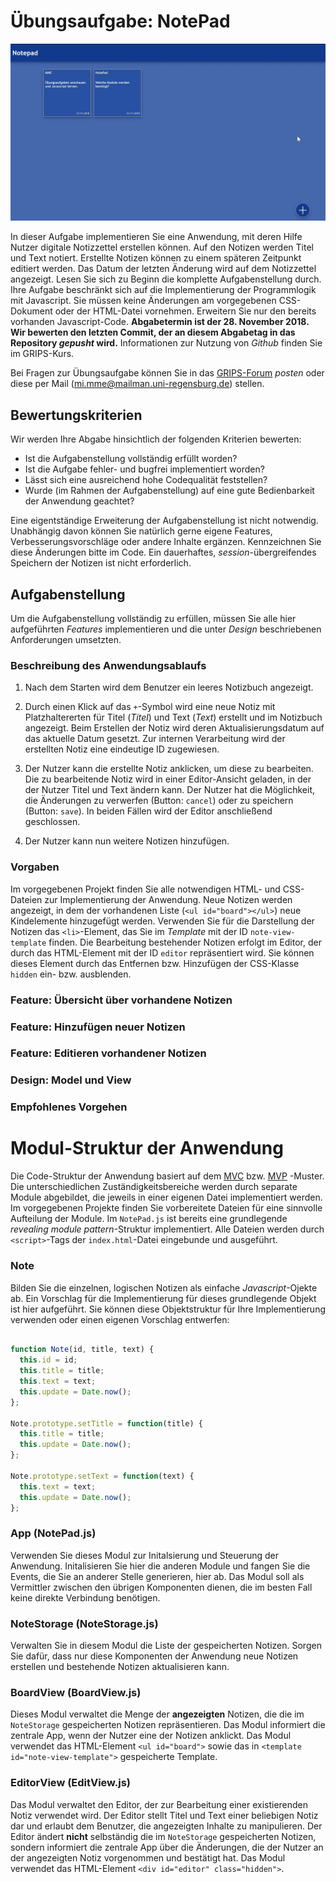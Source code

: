 # Übungsaufgabe: NotePad

![Screencast der finalen Anwendung](/docs/screencast.gif)

In dieser Aufgabe implementieren Sie eine Anwendung, mit deren Hilfe Nutzer digitale Notizzettel erstellen können. Auf den Notizen werden Titel und Text notiert. Erstellte Notizen können zu einem späteren Zeitpunkt editiert werden. Das Datum der letzten Änderung wird auf dem Notizzettel angezeigt. Lesen Sie sich zu Beginn die komplette Aufgabenstellung durch. Ihre Aufgabe beschränkt sich auf die Implementierung der Programmlogik mit Javascript. Sie müssen keine Änderungen am vorgegebenen CSS-Dokument oder der HTML-Datei vornehmen. Erweitern Sie nur den bereits vorhanden Javascript-Code. **Abgabetermin ist der 28. November 2018. Wir bewerten den letzten Commit, der an diesem Abgabetag in das Repository *gepusht* wird.** Informationen zur Nutzung von _Github_ finden Sie im GRIPS-Kurs. 

Bei Fragen zur Übungsaufgabe können Sie in das [GRIPS-Forum](https://elearning.uni-regensburg.de/mod/forum/view.php?id=1019010) *posten* oder diese per Mail (mi.mme@mailman.uni-regensburg.de) stellen.

## Bewertungskriterien

Wir werden Ihre Abgabe hinsichtlich der folgenden Kriterien bewerten:
* Ist die Aufgabenstellung vollständig erfüllt worden?
* Ist die Aufgabe fehler- und bugfrei implementiert worden?
* Lässt sich eine ausreichend hohe Codequalität feststellen?
* Wurde (im Rahmen der Aufgabenstellung) auf eine gute Bedienbarkeit der Anwendung geachtet?

Eine eigentständige Erweiterung der Aufgabenstellung ist nicht notwendig. Unabhängig davon können Sie natürlich gerne eigene Features, Verbesserungsvorschläge oder andere Inhalte ergänzen. Kennzeichnen Sie diese Änderungen bitte im Code. Ein dauerhaftes, *session*-übergreifendes Speichern der Notizen ist nicht erforderlich.

## Aufgabenstellung

Um die Aufgabenstellung vollständig zu erfüllen, müssen Sie alle hier aufgeführten *Features* implementieren und die unter *Design* beschriebenen Anforderungen umsetzten.

### Beschreibung des Anwendungsablaufs

1. Nach dem Starten wird dem Benutzer ein leeres Notizbuch angezeigt.

2. Durch einen Klick auf das `+`-Symbol wird eine neue Notiz mit Platzhaltererten für Titel (*Titel*) und Text (*Text*) erstellt und im Notizbuch angezeigt. Beim Erstellen der Notiz wird deren Aktualisierungsdatum auf das aktuelle Datum gesetzt. Zur internen Verarbeitung wird der erstellten Notiz eine eindeutige ID zugewiesen. 

3. Der Nutzer kann die erstellte Notiz anklicken, um diese zu bearbeiten. Die zu bearbeitende Notiz wird in einer Editor-Ansicht geladen, in der der Nutzer Titel und Text ändern kann. Der Nutzer hat die Möglichkeit, die Änderungen zu verwerfen (Button: `cancel`) oder zu speichern (Button: `save`). In beiden Fällen wird der Editor anschließend geschlossen.

4. Der Nutzer kann nun weitere Notizen hinzufügen.

### Vorgaben

Im vorgegebenen Projekt finden Sie alle notwendigen HTML- und CSS-Dateien zur Implementierung der Anwendung. Neue Notizen werden angezeigt, in dem der vorhandenen Liste (`<ul id="board"></ul>`) neue Kindelemente hinzugefügt werden. Verwenden Sie für die Darstellung der Notizen das `<li>`-Element, das Sie im *Template* mit der ID `note-view-template` finden. Die Bearbeitung bestehender Notizen erfolgt im Editor, der durch das HTML-Element mit der ID `editor` repräsentiert wird. Sie können dieses Element durch das Entfernen bzw. Hinzufügen der CSS-Klasse `hidden` ein- bzw. ausblenden.

### Feature: Übersicht über vorhandene Notizen

### Feature: Hinzufügen neuer Notizen

### Feature: Editieren vorhandener Notizen

### Design: Model und View

### Empfohlenes Vorgehen


# Modul-Struktur der Anwendung

Die Code-Struktur der Anwendung basiert auf dem [MVC](https://en.wikipedia.org/wiki/Model%E2%80%93view%E2%80%93controller) bzw. [MVP](https://en.wikipedia.org/wiki/Model%E2%80%93view%E2%80%93presenter) -Muster. Die unterschiedlichen Zuständigkeitsbereiche werden durch separate Module abgebildet, die jeweils in einer eigenen Datei implementiert werden. Im vorgegebenen Projekte finden Sie vorbereitete Dateien für eine sinnvolle Aufteilung der Module. Im `NotePad.js` ist bereits eine grundlegende *revealing module pattern*-Struktur implementiert. Alle Dateien werden durch `<script>`-Tags der `index.html`-Datei eingebunde und ausgeführt.

### Note

Bilden Sie die einzelnen, logischen Notizen als einfache *Javascript*-Ojekte ab. Ein Vorschlag für die Implementierung für dieses grundlegende Objekt ist hier aufgeführt. Sie können diese Objektstruktur für Ihre Implementierung verwenden oder einen eigenen Vorschlag entwerfen:

``` javascript 

function Note(id, title, text) {
  this.id = id;
  this.title = title;
  this.text = text;
  this.update = Date.now();
};

Note.prototype.setTitle = function(title) {
  this.title = title;
  this.update = Date.now();
};

Note.prototype.setText = function(text) {
  this.text = text;
  this.update = Date.now();
};
```

### App (NotePad.js)

Verwenden Sie dieses Modul zur Initalsierung und Steuerung der Anwendung. Initalisieren Sie hier die anderen Module und fangen Sie die Events, die Sie an anderer Stelle generieren, hier ab. Das Modul soll als Vermittler zwischen den übrigen Komponenten dienen, die im besten Fall keine direkte Verbindung benötigen.

### NoteStorage (NoteStorage.js)

Verwalten Sie in diesem Modul die Liste der gespeicherten Notizen. Sorgen Sie dafür, dass nur diese Komponenten der Anwendung neue Notizen erstellen und bestehende Notizen aktualisieren kann.

### BoardView (BoardView.js)

Dieses Modul verwaltet die Menge der **angezeigten** Notizen, die die im `NoteStorage` gespeicherten Notizen repräsentieren. Das Modul informiert die zentrale App, wenn der Nutzer eine der Notizen anklickt. Das Modul verwendet das HTML-Element `<ul id="board">` sowie das in `<template id="note-view-template">` gespeicherte Template.

### EditorView (EditView.js)

Das Modul verwaltet den Editor, der zur Bearbeitung einer existierenden Notiz verwendet wird. Der Editor stellt Titel und Text einer beliebigen Notiz dar und erlaubt dem Benutzer, die angezeigten Inhalte zu manipulieren. Der Editor ändert **nicht** selbständig die im `NoteStorage` gespeicherten Notizen, sondern informiert die zentrale App über die Änderungen, die der Nutzer an der angezeigten Notiz vorgenommen und bestätigt hat. Das Modul verwendet das HTML-Element `<div id="editor" class="hidden">`.

